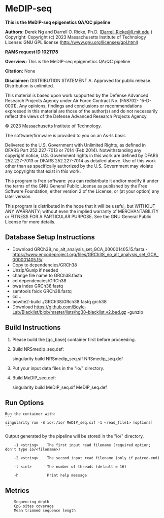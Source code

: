 # MeDIP-seq

**This is the MeDIP-seq epigenetics QA/QC pipeline**

**Authors:** Derek Ng and Darrell O. Ricke, Ph.D.  (Darrell.Ricke@ll.mit.edu )
  Copyright:  Copyright (c) 2023 Massachusetts Institute of Technology 
  License:    GNU GPL license (http://www.gnu.org/licenses/gpl.html)  

**RAMS request ID 1021178**

**Overview:**
This is the MeDIP-seq epigenetics QA/QC pipeline

**Citation:** None

**Disclaimer:**
DISTRIBUTION STATEMENT A. Approved for public release. Distribution is unlimited.

This material is based upon work supported by the Defense Advanced Research 
Projects Agency under Air Force Contract No. (FA8702- 15-D-0001). Any opinions, 
findings and conclusions or recommendations expressed in this material are 
those of the author(s) and do not necessarily reflect the views of the 
Defense Advanced Research Projects Agency.

© 2023 Massachusetts Institute of Technology.

The software/firmware is provided to you on an As-Is basis

Delivered to the U.S. Government with Unlimited Rights, as defined in DFARS
Part 252.227-7013 or 7014 (Feb 2014). Notwithstanding any copyright notice,
U.S. Government rights in this work are defined by DFARS 252.227-7013 or
DFARS 252.227-7014 as detailed above. Use of this work other than as specifically
authorized by the U.S. Government may violate any copyrights that exist in this work.

This program is free software: you can redistribute it and/or modify
it under the terms of the GNU General Public License as published by
the Free Software Foundation, either version 2 of the License, or
(at your option) any later version.

This program is distributed in the hope that it will be useful,
but WITHOUT ANY WARRANTY; without even the implied warranty of
MERCHANTABILITY or FITNESS FOR A PARTICULAR PURPOSE.  See the
GNU General Public License for more details.


## Database Setup Instructions

- Download GRCh38_no_alt_analysis_set_GCA_000001405.15.fasta - https://www.encodeproject.org/files/GRCh38_no_alt_analysis_set_GCA_000001405.15/ 
- Copy to dependencies/GRCh38
- Unzip/Gunip if needed
- change file name to GRCh38.fasta
- cd dependencies/GRCh38
- bwa index GRCh38.fastq
- samtools faidx GRCh38.fastq
- cd ..
- bowtie2-build ./GRCh38/GRch38.fastq grch38
- Download https://github.com/Boyle-Lab/Blacklist/blob/master/lists/hg38-blacklist.v2.bed.gz
-gunzip

## Build Instructions

1) Please build the [qc_base] container first before proceeding.

2) Build NRSmedip_seq.def: 

    singularity build NRSmedip_seq.sif NRSmedip_seq.def

3) Put your input data files in the "io/" directory.

4) Build MeDIP_seq.def: 

    singularity build MeDIP_seq.sif MeDIP_seq.def

## Run Options

    Run the container with:
    ```
    singularity run -B io/:/io/ MeDIP_seq.sif -1 <read_file1> [options]
    ```
  Output generated by the pipeline will be stored in the "io/" directory.

	    -1 <string>    The first input read filename (required option; don't type io/<filename>)

	    -2 <string>    The second input read filename (only if paired-end)

	    -t <int>       The number of threads (default = 16)

	    -h             Print help message

## Metrics
```
    Sequencing depth
    CpG sites coverage
    Mean trimmed sequence length
```
